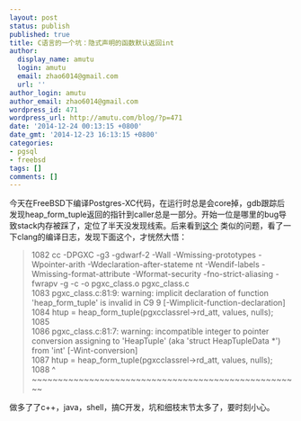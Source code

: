 ```yaml
---
layout: post
status: publish
published: true
title: C语言的一个坑：隐式声明的函数默认返回int
author:
  display_name: amutu
  login: amutu
  email: zhao6014@gmail.com
  url: ''
author_login: amutu
author_email: zhao6014@gmail.com
wordpress_id: 471
wordpress_url: http://amutu.com/blog/?p=471
date: '2014-12-24 00:13:15 +0800'
date_gmt: '2014-12-23 16:13:15 +0800'
categories:
- pgsql
- freebsd
tags: []
comments: []
---
```

今天在FreeBSD下编译Postgres-XC代码，在运行时总是会core掉，gdb跟踪后发现heap_form_tuple返回的指针到caller总是一部分。开始一位是哪里的bug导致stack内存被踩了，定位了半天没发现线索。后来看到[这个](http://stackoverflow.com/questions/8029412/c-function-change-value-on-return-corrupted-stack)
类似的问题，看了一下clang的编译日志，发现下面这个，才恍然大悟： 

>1082 cc -DPGXC -g3 -gdwarf-2 -Wall -Wmissing-prototypes -Wpointer-arith -Wdeclaration-after-stateme nt -Wendif-labels -Wmissing-format-attribute -Wformat-security -fno-strict-aliasing -fwrapv -g -c -o pgxc_class.o pgxc_class.c  
>1083 pgxc_class.c:81:9: warning: implicit declaration of function 'heap_form_tuple' is invalid in C9 9 [-Wimplicit-function-declaration]  
>1084 htup = heap_form_tuple(pgxcclassrel->rd_att, values, nulls);  
>1085   
>1086 pgxc_class.c:81:7: warning: incompatible integer to pointer conversion assigning to 'HeapTuple' (aka 'struct HeapTupleData *') from 'int' [-Wint-conversion]  
>1087 htup = heap_form_tuple(pgxcclassrel->rd_att, values, nulls);  
>1088 ^ ~~~~~~~~~~~~~~~~~~~~~~~~~~~~~~~~~~~~~~~~~~~~~~~~~~~~  

做多了了c++，java，shell，搞C开发，坑和细枝末节太多了，要时刻小心。
